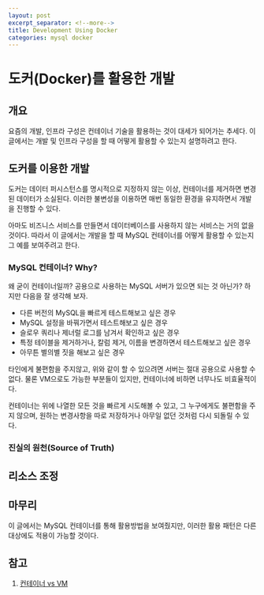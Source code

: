 ```yaml
---
layout: post
excerpt_separator: <!--more-->
title: Development Using Docker
categories: mysql docker
---
```


# 도커(Docker)를 활용한 개발
## 개요

요즘의 개발, 인프라 구성은 컨테이너 기술을 활용하는 것이 대세가 되어가는 추세다. 이 글에서는 개발 및 인프라 구성을 할 때 어떻게 활용할 수 있는지 설명하려고 한다.
<!--more-->

## 도커를 이용한 개발

도커는 데이터 퍼시스턴스를 명시적으로 지정하지 않는 이상, 컨테이너를 제거하면 변경된 데이터가 소실된다. 이러한 불변성을 이용하면 매번 동일한 환경을 유지하면서 개발을 진행할 수 있다. 

아마도 비즈니스 서비스를 만들면서 데이터베이스를 사용하지 않는 서비스는 거의 없을 것이다. 따라서 이 글에서는 개발을 할 때 MySQL 컨테이너를 어떻게 활용할 수 있는지 그 예를 보여주려고 한다.

### MySQL 컨테이너? Why?

왜 굳이 컨테이너일까? 공용으로 사용하는 MySQL 서버가 있으면 되는 것 아닌가? 하지만 다음을 잘 생각해 보자.

* 다른 버전의 MySQL을 빠르게 테스트해보고 싶은 경우
* MySQL 설정을 바꿔가면서 테스트해보고 싶은 경우
* 슬로우 쿼리나 제너럴 로그를 남겨서 확인하고 싶은 경우
* 특정 테이블을 제거하거나, 칼럼 제거, 이름을 변경하면서 테스트해보고 싶은 경우
* 아무튼 별의별 짓을 해보고 싶은 경우

타인에게 불편함을 주지않고, 위와 같이 할 수 있으려면 서버는 절대 공용으로 사용할 수 없다. 물론 VM으로도 가능한 부분들이 있지만, 컨테이너에 비하면 너무나도 비효율적이다.

컨테이너는 위에 나열한 모든 것을 빠르게 시도해볼 수 있고, 그 누구에게도 불편함을 주지 않으며, 원하는 변경사항을 따로 저장하거나 아무일 없던 것처럼 다시 되돌릴 수 있다.

### 진실의 원천(Source of Truth)

## 리소스 조정

## 마무리

이 글에서는 MySQL 컨테이너를 통해 활용방법을 보여줬지만, 이러한 활용 패턴은 다른 대상에도 적용이 가능할 것이다.

## 참고

1. [컨테이너 vs VM](https://cloud.google.com/containers?hl=ko)
